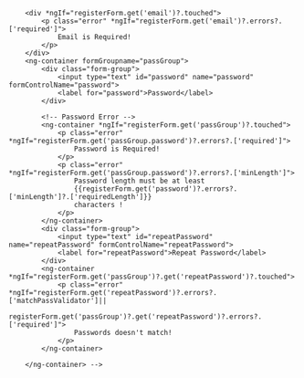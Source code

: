 <!-- # Exam
BodyFlexGym
<form [formGroup]="registerForm" (ngSubmit)="handleSubmit()">
        <div class="form-group">
            <input type="text" id="email" name="email" formControlName="email">
            <label for="email">Email</label>
        </div>
        <!-- Email Error -->
        <div *ngIf="registerForm.get('email')?.touched">
            <p class="error" *ngIf="registerForm.get('email')?.errors?.['required']">
                Email is Required!
            </p>
        </div>
        <ng-container formGroupname="passGroup">
            <div class="form-group">
                <input type="text" id="password" name="password" formControlName="password">
                <label for="password">Password</label>
            </div>

            <!-- Password Error -->
            <ng-container *ngIf="registerForm.get('passGroup')?.touched">
                <p class="error" *ngIf="registerForm.get('passGroup.password')?.errors?.['required']">
                    Password is Required!
                </p>
                <p class="error" *ngIf="registerForm.get('passGroup.password')?.errors?.['minLength']">
                    Password length must be at least
                    {{registerForm.get('password')?.errors?.['minLength']?.['requiredLength']}}
                    characters !
                </p>
            </ng-container>
            <div class="form-group">
                <input type="text" id="repeatPassword" name="repeatPassword" formControlName="repeatPassword">
                <label for="repeatPassword">Repeat Password</label>
            </div>
            <ng-container *ngIf="registerForm.get('passGroup')?.get('repeatPassword')?.touched">
                <p class="error" *ngIf="registerForm.get('repeatPassword')?.errors?.['matchPassValidator']||
                    registerForm.get('passGroup')?.get('repeatPassword')?.errors?.['required']">
                    Passwords doesn't match!
                </p>
            </ng-container>

        </ng-container> -->